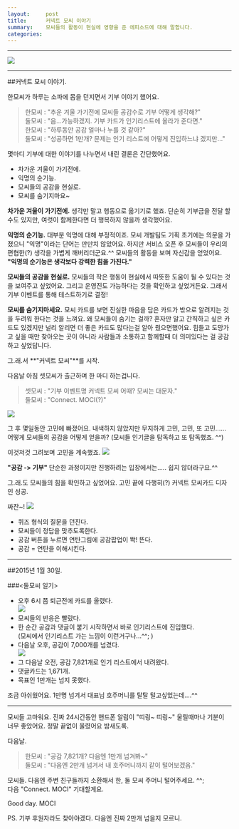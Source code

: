 ```yaml
---
layout:     post
title:      커넥트 모씨 이야기
summary:    모씨들의 활동이 현실에 영향을 준 에피소드에 대해 말합니다.
categories:
---
```

----------



![](/images/20150213/001.jpg)


----------


##커넥트 모씨 이야기.

한모씨가 하루는 소파에 몸을 던지면서 기부 이야기 했어요.

>한모씨 : "추운 겨울 가기전에 모씨들 공감수로 기부 어떻게 생각해?"<br />
둘모씨 : "음...가능하겠지. 기부 카드가 인기리스트에 올라가 준다면."<br />
한모씨 : "하루동안 공감 얼마나 누를 것 같아?"<br />
둘모씨 : "성공하면 1만개? 문제는 인기 리스트에 어떻게 진입하느냐 겠지만..."<br />

몇마디 기부에 대한 이야기를 나누면서 내린 결론은 간단했어요.

 - 차가운 겨울이 가기전에.
 - 익명의 순기능.
 - 모씨들의 공감을 현실로.
 - 모씨를 숨기지마요~

**차가운 겨울이 가기전에.** 생각만 말고 행동으로 옮기기로 했죠. 단순히 기부금을 전달 할수도 있지만, 여럿이 함께한다면 더 행복하지 않을까 생각했어요.

**익명의 순기능.** 대부분 익명에 대해 부정적이죠. 모씨 개발팀도 기획 초기에는 의문을 가졌으니 "익명"이라는 단어는 만만치 않았어요. 하지만 서비스 오픈 후 모씨들이 우리의 편협한(?) 생각을 가볍게 깨버리더군요.^^ 모씨들의 활동을 보며 자신감을 얻었어요. **"익명의 순기능은 생각보다 강력한 힘을 가진다."**

**모씨들의 공감을 현실로.** 모씨들의 작은 행동이 현실에서 따뜻한 도움이 될 수 있다는 것을 보여주고 싶었어요. 그리고 운영진도 가능하다는 것을 확인하고 싶었거든요. 그래서 기부 이벤트를 통해 테스트하기로 결정! 

**모씨를 숨기지마세요.** 모씨 카드를 보면 진실한 마음을 담은 카드가 밖으로 알려지는 것을 두려워 한다는 것을 느껴요. 왜 모씨들이 숨기는 걸까? 혼자만 알고 간직하고 싶은 카드도 있겠지만 널리 알리면 더 좋은 카드도 많다는걸 알아 줬으면했어요. 힘들고 도망가고 싶을 때만 찾아오는 곳이 아니라 사람들과 소통하고 함께할때 더 의미있다는 걸 공감하고 싶었답니다.


그.래.서 **"커넥트 모씨"**를 시작.


다음날 아침 셋모씨가 출근하며 한 마디 하는겁니다.

>셋모씨 : "기부 이벤트명 커넥트 모씨 어때? 모씨는 대문자."<br />
둘모씨 : "Connect. MOCI(?)"

![](/images/20150213/002.jpg)

그 후 몇일동안 고민에 빠졌어요.
내색하지 않았지만 무지하게 고민, 고민, 또 고민...... 
어떻게 모씨들의 공감을 어떻게 얻을까?
(모씨들 인기글을 탐독하고 또 탐독했죠. ^^)

이것저것 그려보며 고민을 계속했죠.
![](/images/20150213/003.jpg)

**"공감 -> 기부"** 단순한 과정이지만 진행하려는 입장에서는.....
쉽지 않더라구요.^^

그.래.도 모씨들의 힘을 확인하고 싶었어요. 고민 끝에 다행히(?) 커넥트 모씨카드 디자인 성공.

짜잔~!
![](/images/20150213/004.jpg)

 - 퀴즈 형식의 질문을 던진다.
 - 모씨들이 정답을 맞추도록한다.
 - 공감 버튼을 누르면 연탄그림에 공감팝업이 똭! 뜬다.
 - 공감 = 연탄을 이해시킨다. 


----------


##2015년 1월 30일.

###\<둘모씨 일기\><br />
* 오후 6시 쯤 퇴근전에 카드를 올렸다.<br />
![](/images/20150213/005.jpg)<br />
* 모씨들의 반응은 빨랐다.<br />
* 한 순간 공감과 댓글이 붙기 시작하면서 바로 인기리스트에 진입했다.<br />
(모씨에서 인기리스트 가는 느낌이 이런거구나...^^; )<br />
* 다음날 오후, 공감이 7,000개를 넘겼다.<br />
![](/images/20150213/006.jpg)<br />
* 그 다음날 오전, 공감 7,821개로 인기 리스트에서 내려왔다.<br />
* 댓글카드는 1,671개.<br />
* 목표인 1만개는 넘지 못했다.


조금 아쉬웠어요.
1만명 넘겨서 대표님 호주머니를 탈탈 털고싶었는데....^^


----------


모씨들 고마워요. 진짜 24시간동안 핸드폰 알림이 "띠링~ 띠링~" 울릴때마나 기분이 너무 좋았어요. 정말 끝없이 울렸어요 밤새도록. 

다음날.

>한모씨 : "공감 7,821개? 다음엔 1만개 넘겨봐~"<br />
둘모씨 : "다음엔 2만개 넘겨서 내 호주머니까지 같이 털어보겠음."

모씨들. 다음엔 주변 친구들까지 소환해서 한, 둘 모씨 주머니 털어주세요. ^^;<br />
다음 "Connect. MOCI" 기대할게요.

Good day. MOCI




PS. 기부 후원자라도 찾아야겠다. 다음엔 진짜 2만개 넘을지 모르니.
